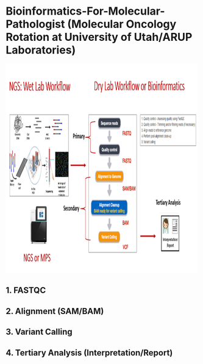 # Bioinformatics-For-Molecular-Pathologist (Molecular Oncology Rotation at University of Utah/ARUP Laboratories)
<p align="center">
  <img width="1260" height="550" src="https://github.com/jongtaek-kim/Bioinformatics-For-Molecular-Pathologist/blob/be30aae948f9bfba344cd250bd0c607fb62a265e/docs/images/Bioinformatics_workflow.jpg">
</p>

## 1. FASTQC
## 2. Alignment (SAM/BAM)
## 3. Variant Calling
## 4. Tertiary Analysis (Interpretation/Report)
